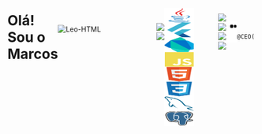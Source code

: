 
<div style="height: 60px; display: flex; justify-content: space-between; align-items: center;">
  <h1>Olá! Sou o Marcos</h1>
  <img alt="Leo-HTML" height="30" width="200" src="https://github.com/leonino/leonino/actions/workflows/generate_snake.yml/badge.svg">
<div>
	<a href="https://github.com/leonino"></a>
	<img height="180em" src="https://github-readme-stats.vercel.app/api?username=leonino&show_icons=true&theme=dracula&include_all_commits=true&count_private=true"/>
	<img height="180em" src="https://github-readme-stats.vercel.app/api/top-langs/?username=leonino&layout=compact&langs_count=7&theme=dracula"/>
</div>

<div style="height: 100px; display: flex; flex-wrap: wrap; margin: 0 auto; justify-content: space-between; align-items: center;">
  <img align="center" alt="Leo-Java" height="30" width="60" src="https://raw.githubusercontent.com/devicons/devicon/master/icons/java/java-original.svg">
  <img align="center" alt="Leo-Flutter" height="30" width="60" src="https://raw.githubusercontent.com/devicons/devicon/master/icons/flutter/flutter-original.svg">
  <img align="center" alt="Leo-Dart" height="30" width="60" src="https://raw.githubusercontent.com/devicons/devicon/master/icons/dart/dart-original.svg">
  <img align="center" alt="Leo-JS" height="30" width="60" src="https://raw.githubusercontent.com/devicons/devicon/master/icons/javascript/javascript-plain.svg">
  <img align="center" alt="Leo-HTML" height="30" width="60" src="https://raw.githubusercontent.com/devicons/devicon/master/icons/html5/html5-original.svg">
  <img align="center" alt="Leo-CSS3" height="30" width="60" src="https://raw.githubusercontent.com/devicons/devicon/master/icons/css3/css3-original.svg">
  <img align="center" alt="Leo-MySQL" height="30" width="60" src="https://raw.githubusercontent.com/devicons/devicon/master/icons/mysql/mysql-original.svg">
  <img align="center" alt="Leo-PostgreSQL" height="30" width="60" src="https://raw.githubusercontent.com/devicons/devicon/master/icons/postgresql/postgresql-original.svg">
  <hr>
</div>

<div>
  <a href="https://www.instagram.com/marcos.ribeiro204/" target="_blank"><img src="https://img.shields.io/badge/-Instagram-%23E4405F?style=for-the-badge&logo=instagram&logoColor=white" target="_blank"></a>
	<a href="https://www.facebook.com/leoninopa/" target="_blank"><img src="
https://img.shields.io/badge/Facebook-1877F2?style=for-the-badge&logo=facebook&logoColor=white" target="_blank"></a>
  <a href = "mailto:slproger@gmail.com"><img src="https://img.shields.io/badge/-Gmail-%23333?style=for-the-badge&logo=gmail&logoColor=white" target="_blank"></a>
  <a href="https://www.linkedin.com/in/marcosribeiro33/" target="_blank"><img src="https://img.shields.io/badge/-LinkedIn-%230077B5?style=for-the-badge&logo=linkedin&logoColor=white" target="_blank"></a>
</div>

![snake gif](https://github.com/leonino/leonino/blob/output/github-contribution-grid-snake.svg )



```dart

@CEO('Solutil Sistemas')


```
